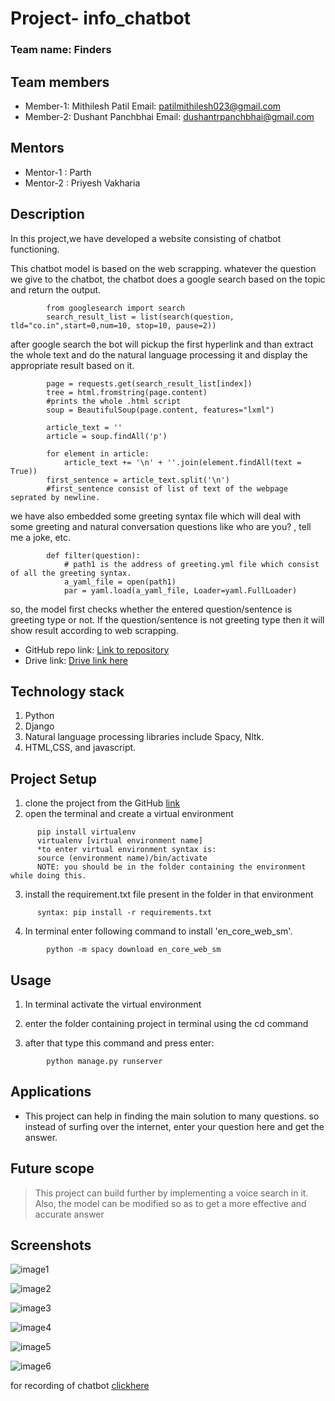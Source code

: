 # Project- info_chatbot

### Team name: Finders

## Team members
* Member-1: Mithilesh Patil
  Email: patilmithilesh023@gmail.com
* Member-2: Dushant Panchbhai
  Email: dushantrpanchbhai@gmail.com
 
## Mentors
* Mentor-1 : Parth
* Mentor-2 : Priyesh Vakharia

## Description
In this project,we have developed a website consisting of chatbot functioning.

This chatbot model is based on the web scrapping. whatever the question we give to the chatbot, the chatbot does a google search based on the topic and return the output.

```
        from googlesearch import search
        search_result_list = list(search(question, tld="co.in",start=0,num=10, stop=10, pause=2))
```

after google search the bot will pickup the first hyperlink and than extract the whole text and do the natural language processing it and display the appropriate result based on it.
```     #getting page of particular hyperlink. here index means hyperlink number
        page = requests.get(search_result_list[index])
        tree = html.fromstring(page.content)
        #prints the whole .html script
        soup = BeautifulSoup(page.content, features="lxml")
        
        article_text = ''
        article = soup.findAll('p')
        
        for element in article:
            article_text += '\n' + ''.join(element.findAll(text = True))
        first_sentence = article_text.split('\n')
        #first_sentence consist of list of text of the webpage seprated by newline.
```

we have also embedded some greeting syntax file which will deal with some greeting and natural conversation questions like who are you? , tell me a joke, etc.
```
        def filter(question):
            # path1 is the address of greeting.yml file which consist of all the greeting syntax.
            a_yaml_file = open(path1)
            par = yaml.load(a_yaml_file, Loader=yaml.FullLoader)
```
so, the model first checks whether the entered question/sentence is greeting type or not. If the question/sentence is not greeting type then it will show result according to web scrapping.

* GitHub repo link: [Link to repository](https://github.com/dushantpanchbhai/chatbot2.git)
* Drive link: [Drive link here](https://drive.google.com/drive/folders/1CIqauP6lBFn7vU7RKxF5kjTZVj47IcwN?usp=sharing)

## Technology stack

1. Python
2. Django
3. Natural language processing libraries include Spacy, Nltk.
4. HTML,CSS, and javascript.

## Project Setup
1. clone the project from the GitHub [link](https://github.com/dushantpanchbhai/chatbot2.git)
2. open the terminal and create a virtual environment
```
      pip install virtualenv
      virtualenv [virtual environment name]
      *to enter virtual environment syntax is:
      source (environment name)/bin/activate
      NOTE: you should be in the folder containing the environment while doing this.
```
3. install the requirement.txt file present in the folder in that environment
```
      syntax: pip install -r requirements.txt
```
4. In terminal enter following command to install 'en_core_web_sm'.
```
        python -m spacy download en_core_web_sm
```
## Usage
1. In terminal activate the virtual environment

2. enter the folder containing project in terminal using the cd command

3. after that type this command and press enter:
```
        python manage.py runserver
```

## Applications

* This project can help in finding the main solution to many questions. so instead of surfing over the internet, enter your question here and get the answer.

## Future scope
>This project can build further by implementing a voice search in it. Also, the model can be modified so as to get a more effective and accurate answer

## Screenshots

![image1](https://drive.google.com/uc?export=view&id=12qPwZT_ceavDAiznWk1w6v83CBMYqULY)


![image2](https://drive.google.com/uc?export=view&id=1iQ_Q-xKiklaa6b2bcroJ3dpOKln6QKqz)


![image3](https://drive.google.com/uc?export=view&id=1RjCcwxe_90M1s68eAecG6CIqhXRZB_3P)


![image4](https://drive.google.com/uc?export=view&id=1NbLU7utpC0hpiGBsnv49HC_Mu2X1ZAD0)


![image5](https://drive.google.com/uc?export=view&id=17FxFzzrmLpoBZ0uS_kzJcv09ofEzo1cc)

![image6](https://drive.google.com/uc?export=view&id=1AnzzH-tpjVJ-RjK--H_-_xsTXwmoDkdC)


for recording of chatbot [clickhere](https://drive.google.com/file/d/1TJXv5YZ3RqRLNuUdWdeF17kH29IWNOcV/view?usp=sharing)
